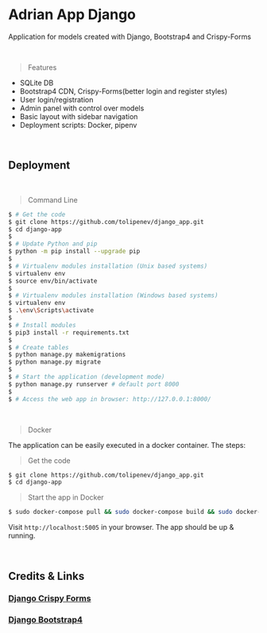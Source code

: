 # Adrian App Django

Application for models created with Django, Bootstrap4 and Crispy-Forms

<br />

> Features

- SQLite DB
- Bootstrap4 CDN, Crispy-Forms(better login and register styles)
- User login/registration
- Admin panel with control over models
- Basic layout with sidebar navigation
- Deployment scripts: Docker, pipenv

<br />

## Deployment

<br />

> Command Line

```bash
$ # Get the code
$ git clone https://github.com/tolipenev/django_app.git
$ cd django-app
$
$ # Update Python and pip
$ python -m pip install --upgrade pip
$
$ # Virtualenv modules installation (Unix based systems)
$ virtualenv env
$ source env/bin/activate
$
$ # Virtualenv modules installation (Windows based systems)
$ virtualenv env
$ .\env\Scripts\activate
$
$ # Install modules
$ pip3 install -r requirements.txt
$
$ # Create tables
$ python manage.py makemigrations
$ python manage.py migrate
$
$ # Start the application (development mode)
$ python manage.py runserver # default port 8000
$
$ # Access the web app in browser: http://127.0.0.1:8000/
```

<br />

> Docker

The application can be easily executed in a docker container. The steps:

> Get the code

```bash
$ git clone https://github.com/tolipenev/django_app.git
$ cd django-app
```

> Start the app in Docker

```bash
$ sudo docker-compose pull && sudo docker-compose build && sudo docker-compose up -d
```

Visit `http://localhost:5005` in your browser. The app should be up & running.

<br />

## Credits & Links

### [Django Crispy Forms](https://django-crispy-forms.readthedocs.io/en/latest/)

### [Django Bootstrap4](https://pypi.org/project/django-bootstrap4/)

<br />
